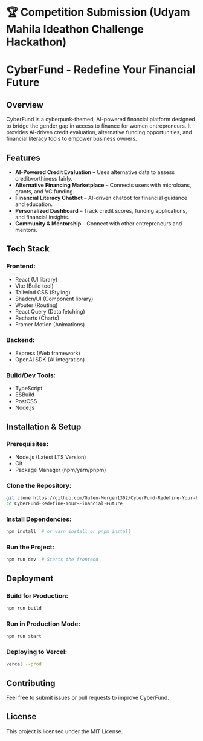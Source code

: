 # 🏆 Competition Submission (Udyam Mahila Ideathon Challenge Hackathon)

# CyberFund - Redefine Your Financial Future

## Overview
CyberFund is a cyberpunk-themed, AI-powered financial platform designed to bridge the gender gap in access to finance for women entrepreneurs. It provides AI-driven credit evaluation, alternative funding opportunities, and financial literacy tools to empower business owners.

## Features
- **AI-Powered Credit Evaluation** – Uses alternative data to assess creditworthiness fairly.
- **Alternative Financing Marketplace** – Connects users with microloans, grants, and VC funding.
- **Financial Literacy Chatbot** – AI-driven chatbot for financial guidance and education.
- **Personalized Dashboard** – Track credit scores, funding applications, and financial insights.
- **Community & Mentorship** – Connect with other entrepreneurs and mentors.

## Tech Stack
### **Frontend:**
- React (UI library)
- Vite (Build tool)
- Tailwind CSS (Styling)
- Shadcn/UI (Component library)
- Wouter (Routing)
- React Query (Data fetching)
- Recharts (Charts)
- Framer Motion (Animations)

### **Backend:**
- Express (Web framework)
- OpenAI SDK (AI integration)

### **Build/Dev Tools:**
- TypeScript
- ESBuild
- PostCSS
- Node.js

## Installation & Setup
### **Prerequisites:**
- Node.js (Latest LTS Version)
- Git
- Package Manager (npm/yarn/pnpm)

### **Clone the Repository:**
```bash
git clone https://github.com/Guten-Morgen1302/CyberFund-Redefine-Your-Financial-Future.git
cd CyberFund-Redefine-Your-Financial-Future
```

### **Install Dependencies:**
```bash
npm install  # or yarn install or pnpm install
```

### **Run the Project:**
```bash
npm run dev  # Starts the frontend
```

## Deployment
### **Build for Production:**
```bash
npm run build
```

### **Run in Production Mode:**
```bash
npm run start
```

### **Deploying to Vercel:**
```bash
vercel --prod
```

## Contributing
Feel free to submit issues or pull requests to improve CyberFund.

## License
This project is licensed under the MIT License.
